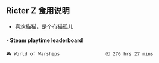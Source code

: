 ## Ricter Z 食用说明
- 喜欢猫猫，是个冇猫孤儿

<!-- steam-box start -->
#### - Steam playtime leaderboard
```text
🎮 World of Warships                 🕘 276 hrs 27 mins
```
<!-- Powered by https://github.com/YouEclipse/steam-box . -->
<!-- steam-box end -->
